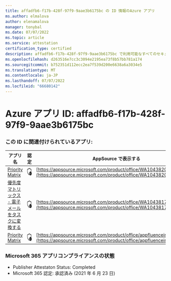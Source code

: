 ```yaml
---
title: affadfb6-f17b-428f-97f9-9aae3b6175bc の ID 情報のAzure アプリ
ms.author: elmalova
author: elenamalova
manager: tonybal
ms.date: 07/07/2022
ms.topic: article
ms.service: attestation
certification_type: certified
description: affadfb6-f17b-428f-97f9-9aae3b6175bc で利用可能なすべてのセキュリティとコンプライアンス情報。
ms.openlocfilehash: d263516e7cc3c3094e2195ea73f8b57bb781a174
ms.sourcegitcommit: b752351d112ecc2ea7f539d200e6638a6a3034e5
ms.translationtype: MT
ms.contentlocale: ja-JP
ms.lasthandoff: 07/07/2022
ms.locfileid: "66680142"
---
```

# <a name="azure-app-id-affadfb6-f17b-428f-97f9-9aae3b6175bc"></a>Azure アプリ ID: affadfb6-f17b-428f-97f9-9aae3b6175bc


### <a name="apps-associated-with-this-id"></a>この ID に関連付けられているアプリ:
| **アプリ名** | **認定** | **AppSource で表示する** |
|--------------|---------------|-----------------------|
| [Priority Matrix](../forward/WA104382005.md) | <img alt="Certified application badge" src="../media/certified-badge.png" height="25" width="25" /> | [https://appsource.microsoft.com/product/office/WA104382005](https://appsource.microsoft.com/product/office/WA104382005) |
| [優先度マトリックス - 電子メールをタスクに変換する](../forward/WA104381735.md) | <img alt="Certified application badge" src="../media/certified-badge.png" height="25" width="25" /> | [https://appsource.microsoft.com/product/office/WA104381735](https://appsource.microsoft.com/product/office/WA104381735) |
| [Priority Matrix](../forward/appfluenceinc.m_pm_msft.md) | <img alt="Certified application badge" src="../media/certified-badge.png" height="25" width="25" /> | [https://appsource.microsoft.com/product/office/appfluenceinc.m_pm_msft](https://appsource.microsoft.com/product/office/appfluenceinc.m_pm_msft) |

### <a name="microsoft-365-app-compliance-status"></a>Microsoft 365 アプリコンプライアンスの状態
- Publisher Attestaton Status: Completed
- Microsoft 365 認定: 承認済み (2021 年 6 月 23 日)
